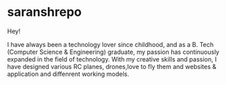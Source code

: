 # saranshrepo


Hey!

I have always been a technology lover since childhood, and as a B. Tech (Computer Science & Engineering) graduate, my passion has continuously expanded in the field of technology.  With my creative skills and passion, I have designed various RC planes, drones,love to fly them and websites & application and diffenrent working models.
